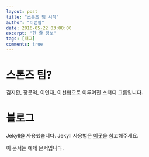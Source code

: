 ```yaml
---
layout: post
title: "스톤즈 팀 시작"
author: "이선협"
date: 2016-05-22 03:00:00
excerpt: "한 줄 정보"
tags: [태그]
comments: true
---
```


# 스톤즈 팀?
김지환, 장문익, 이인재, 이선협으로 이루어진 스터디 그룹입니다.

# 블로그
Jekyll을 사용했습니다. Jekyll 사용법은 [이곳](http://jekyllrb-ko.github.io/)을 참고해주세요.

이 문서는 예제 문서입니다.
